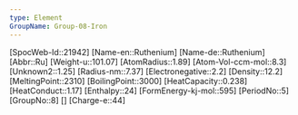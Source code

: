 ```yaml
---
type: Element
GroupName: Group-08-Iron
---
```

[SpocWeb-Id::21942]
[Name-en::Ruthenium]
[Name-de::Ruthenium]
[Abbr::Ru]
[Weight-u::101.07]
[AtomRadius::1.89]
[Atom-Vol-ccm-mol::8.3]
[Unknown2::1.25]
[Radius-nm::7.37]
[Electronegative::2.2]
[Density::12.2]
[MeltingPoint::2310]
[BoilingPoint::3000]
[HeatCapacity::0.238]
[HeatConduct::1.17]
[Enthalpy::24]
[FormEnergy-kj-mol::595]
[PeriodNo::5]
[GroupNo::8]
[]
[Charge-e::44]

